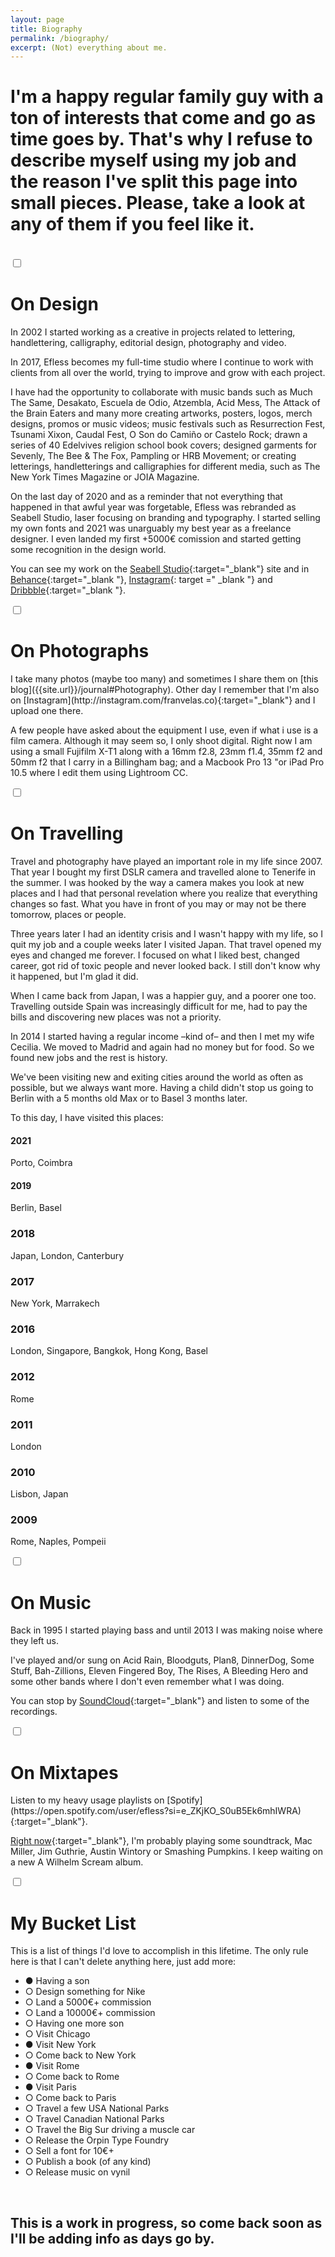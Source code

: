 ```yaml
---
layout: page
title: Biography
permalink: /biography/
excerpt: (Not) everything about me.
---
```



# I'm a happy regular family guy with a ton of interests that come and go as time goes by. That's why I refuse to describe myself using my job and the reason I've split this page into small pieces. Please, take a look at any of them if you feel like it.

<br>


<div class="accordion">

<input type="checkbox" id="Design">
<label for="Design"><h1>On Design</h1></label>

<div class="content" markdown="1">
In 2002 I started working as a creative in projects related to lettering, handlettering, calligraphy, editorial design, photography and video.

In 2017, Efless becomes my full-time studio where I continue to work with clients from all over the world, trying to improve and grow with each project.

I have had the opportunity to collaborate with music bands such as Much The Same, Desakato, Escuela de Odio, Atzembla, Acid Mess, The Attack of the Brain Eaters and many more creating artworks, posters, logos, merch designs, promos or music videos; music festivals such as Resurrection Fest, Tsunami Xixon, Caudal Fest, O Son do Camiño or Castelo Rock; drawn a series of 40 Edelvives religion school book covers; designed garments for Sevenly, The Bee & The Fox, Pampling or HRB Movement; or creating letterings, handletterings and calligraphies for different media, such as The New York Times Magazine or JOIA Magazine.

On the last day of 2020 and as a reminder that not everything that happened in that awful year was forgetable, Efless was rebranded as Seabell Studio, laser focusing on branding and typography. I started selling my own fonts and 2021 was unarguably my best year as a freelance designer. I even landed my first +5000€ comission and started getting some recognition in the design world.

You can see my work on the [Seabell Studio](http://seabell.studio){:target="_blank"} site and in [Behance](http://behance.com/seabellstudio){:target="_blank "}, [Instagram](http://instagram.com/seabellstudio){: target =" _blank "} and [Dribbble](http://dribbble.com/seabellstudio){:target="_blank "}.
</div>




<input type="checkbox" id="Photographs">
<label for="Photographs"><h1>On Photographs</h1></label>

<div class="content" markdown="1">
I take many photos (maybe too many) and sometimes I share them on [this blog]({{site.url}}/journal#Photography). Other day I remember that I'm also on [Instagram](http://instagram.com/franvelas.co){:target="_blank"} and I upload one there.

A few people have asked about the equipment I use, even if what i use is a film camera. Although it may seem so, I only shoot digital. Right now I am using a small Fujifilm X-T1 along with a 16mm f2.8, 23mm f1.4, 35mm f2 and 50mm f2 that I carry in a Billingham bag; and a Macbook Pro 13 "or iPad Pro 10.5 where I edit them using Lightroom CC.
</div>



<input type="checkbox" id="Travel">
<label for="Travel"><h1>On Travelling</h1></label>

<div class="content" markdown="1">
Travel and photography have played an important role in my life since 2007. That year I bought my first DSLR camera and travelled alone to Tenerife in the summer. I was hooked by the way a camera makes you look at new places and I had that personal revelation where you realize that everything changes so fast. What you have in front of you may or may not be there tomorrow, places or people.

Three years later I had an identity crisis and I wasn't happy with my life, so I quit my job and a couple weeks later I visited Japan. That travel opened my eyes and changed me forever. I focused on what I liked best, changed career, got rid of toxic people and never looked back. I still don't know why it happened, but I'm glad it did.

When I came back from Japan, I was a happier guy, and a poorer one too. Travelling outside Spain was increasingly difficult for me, had to pay the bills and discovering new places was not a priority.

In 2014 I started having a regular income –kind of– and then I met my wife Cecilia. We moved to Madrid and again had no money but for food. So we found new jobs and the rest is history.

We've been visiting new and exiting cities around the world as often as possible, but we always want more. Having a child didn't stop us going to Berlin with a 5 months old Max or to Basel 3 months later.

To this day, I have visited this places:

#### 2021
Porto, Coimbra

#### 2019  
Berlin, Basel

### 2018  
Japan, London, Canterbury

### 2017
New York, Marrakech

### 2016
London, Singapore, Bangkok, Hong Kong, Basel

### 2012
Rome

### 2011
London

### 2010
Lisbon, Japan

### 2009
Rome, Naples, Pompeii
</div>



<input type="checkbox" id="Music">
<label for="Music"><h1>On Music</h1></label>

<div class="content" markdown="1">
Back in 1995 I started playing bass and until 2013 I was making noise where they left us.

I've played and/or sung on Acid Rain, Bloodguts, Plan8, DinnerDog, Some Stuff, Bah-Zillions, Eleven Fingered Boy, The Rises, A Bleeding Hero and some other bands where I don't even remember what I was doing.

You can stop by [SoundCloud](https://soundcloud.com/franvelasco/albums){:target="_blank"} and listen to some of the recordings.
</div>




<input type="checkbox" id="Mixtapes">
<label for="Mixtapes"><h1>On Mixtapes</h1></label>

<div class="content" markdown="1">
Listen to my heavy usage playlists on [Spotify](https://open.spotify.com/user/efless?si=e_ZKjKO_S0uB5Ek6mhIWRA){:target="_blank"}.

[Right now](https://www.last.fm/user/efless){:target="_blank"}, I'm probably playing some soundtrack, Mac Miller, Jim Guthrie, Austin Wintory or Smashing Pumpkins. I keep waiting on a new A Wilhelm Scream album.
</div>




<input type="checkbox" id="BucketList">
<label for="BucketList"><h1>My Bucket List</h1></label>

<div class="content" markdown="1">

This is a list of things I'd love to accomplish in this lifetime. The only rule here is that I can't delete anything here, just add more:

- ● Having a son
- ○ Design something for Nike
- ○ Land a 5000€+ commission
- ○ Land a 10000€+ commission
- ○ Having one more son
- ○ Visit Chicago  
- ● Visit New York  
- ○ Come back to New York  
- ● Visit Rome  
- ○ Come back to Rome  
- ● Visit Paris 
- ○ Come back to Paris
- ○ Travel a few USA National Parks
- ○ Travel Canadian National Parks
- ○ Travel the Big Sur driving a muscle car
- ○ Release the Orpin Type Foundry
- ○ Sell a font for 10€+
- ○ Publish a book (of any kind)
- ○ Release music on vynil

</div>

</div>


<br>

## This is a work in progress, so come back soon as I'll be adding info as days go by.

